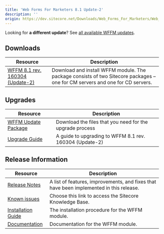 ```yaml
---
title: 'Web Forms For Marketers 8.1 Update-2'
description: ''
origin: https://dev.sitecore.net/Downloads/Web_Forms_For_Marketers/Web_Forms_For_Marketers_81/Web_Forms_For_Marketers_81_Update2
---
```


  <Alert variant='warning' mb={4}>
    <AlertIcon />


Looking for **a different update**? See [all available WFFM updates](/downloads/Web_Forms_For_Marketers).

  </Alert>


## Downloads

| Resource                                                                                                                                                                                                                                                                                     | Description                                                                                                                  |
| -------------------------------------------------------------------------------------------------------------------------------------------------------------------------------------------------------------------------------------------------------------------------------------------- | ---------------------------------------------------------------------------------------------------------------------------- |
| [WFFM 8.1 rev. 160304 (Update-2)](https://scdp.blob.core.windows.net/downloads/Web%20Forms%20For%20Marketers/Web%20Forms%20For%20Marketers%2081/Web%20Forms%20For%20Marketers%2081%20Update2/Secure/Web%20Forms%20For%20Marketers%208.1%20rev.%20160304%20Update-2%20NOT%20SC%20PACKAGE.zip) | Download and install WFFM module. The package consists of two Sitecore packages – one for CM servers and one for CD servers. |

## Upgrades

| Resource                                                                                                                                                                                                                                                                                  | Description                                              |
| ----------------------------------------------------------------------------------------------------------------------------------------------------------------------------------------------------------------------------------------------------------------------------------------- | -------------------------------------------------------- |
| [WFFM Update Package](https://scdp.blob.core.windows.net/downloads/Web%20Forms%20For%20Marketers/Web%20Forms%20For%20Marketers%2081/Web%20Forms%20For%20Marketers%2081%20Update2/Secure/Web%20Forms%20For%20Marketers%208.1%20rev.%20160304%20Update%20Packages%20NOT%20SC%20PACKAGE.zip) | Download the files that you need for the upgrade process |
| [Upgrade Guide](https://scdp.blob.core.windows.net/downloads/Web%20Forms%20For%20Marketers/Web%20Forms%20For%20Marketers%2081/Web%20Forms%20For%20Marketers%2081%20Update2/Secure/WFFM%208.1%20Update-2%20Upgrade%20Guide.pdf)                                                            | A guide to upgrading to WFFM 8.1 rev. 160304 (Update-2)  |

## Release Information

| Resource                                                                                                                                                                                                                                 | Description                                                                             |
| ---------------------------------------------------------------------------------------------------------------------------------------------------------------------------------------------------------------------------------------- | --------------------------------------------------------------------------------------- |
| [Release Notes](/downloads/Web_Forms_For_Marketers/Web_Forms_For_Marketers_81/Web_Forms_For_Marketers_81_Update2/Release_Notes)                                                                                                          | A list of features, improvements, and fixes that have been implemented in this release. |
| [Known issues](https://kb.sitecore.net/articles/390090)                                                                                                                                                                                  | Choose this link to access the Sitecore Knowledge Base.                                 |
| [Installation Guide](https://scdp.blob.core.windows.net/downloads/Web%20Forms%20For%20Marketers/Web%20Forms%20For%20Marketers%2081/Web%20Forms%20For%20Marketers%2081%20Update2/Secure/WFFM%208.1%20Update-2%20Installation%20Guide.pdf) | The installation procedure for the WFFM module.                                         |
| [Documentation](https://doc.sitecore.com/developers/81/web-forms-for-marketers/en/index-en.html)                                                                                                                                         | Documentation for the WFFM module.                                                      |
